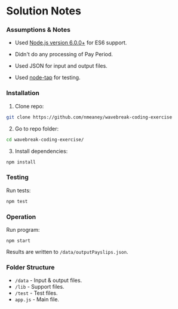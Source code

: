 # Solution Notes


### Assumptions & Notes

- Used [Node.js version 6.0.0+](https://nodejs.org/dist/v6.2.0/node-v6.2.0.pkg) for ES6 support.

- Didn't do any processing of Pay Period.

- Used JSON for input and output files.

- Used [node-tap](http://www.node-tap.org/) for testing.


### Installation

1. Clone repo:

  ```bash
  git clone https://github.com/nmeaney/wavebreak-coding-exercise
  ```

2. Go to repo folder:

  ```bash
  cd wavebreak-coding-exercise/
  ```

3. Install dependencies:

  ```bash
  npm install
  ```


### Testing

Run tests:

```bash
npm test
```


### Operation

Run program:

```
npm start
```

Results are written to `/data/outputPayslips.json`.


### Folder Structure

- `/data`  - Input & output files.
- `/lib`   - Support files.
- `/test`  - Test files.
- `app.js` - Main file.
